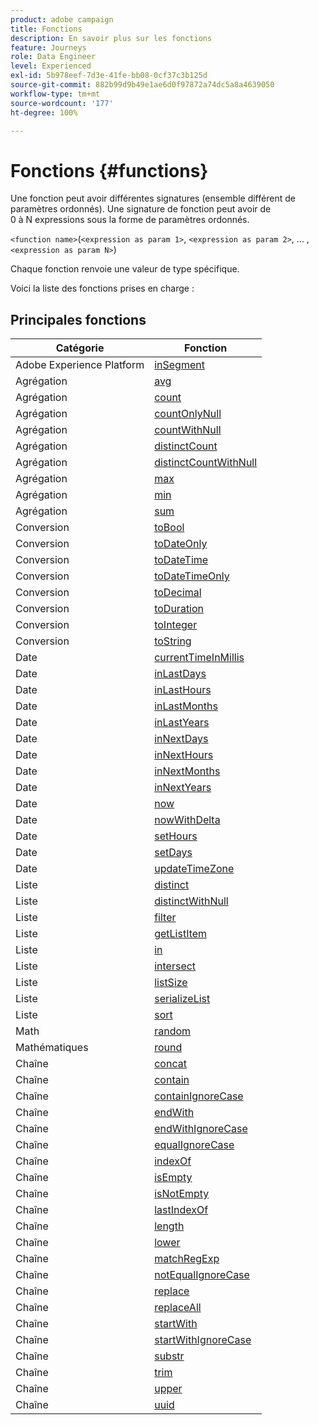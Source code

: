 ```yaml
---
product: adobe campaign
title: Fonctions
description: En savoir plus sur les fonctions
feature: Journeys
role: Data Engineer
level: Experienced
exl-id: 5b978eef-7d3e-41fe-bb08-0cf37c3b125d
source-git-commit: 882b99d9b49e1ae6d0f97872a74dc5a8a4639050
workflow-type: tm+mt
source-wordcount: '177'
ht-degree: 100%

---
```


# Fonctions {#functions}

Une fonction peut avoir différentes signatures (ensemble différent de paramètres ordonnés). Une signature de fonction peut avoir de 0 à N expressions sous la forme de paramètres ordonnés.

`<function name>`(`<expression as param 1>`, `<expression as param 2>`, ... ,`<expression as param N>`)

Chaque fonction renvoie une valeur de type spécifique.

Voici la liste des fonctions prises en charge :

## Principales fonctions

| Catégorie | Fonction |
|-------------|-----------------------|
| Adobe Experience Platform | [inSegment](../functions/functioninsegment.md) |
| Agrégation | [avg](../functions/functionavg.md) |
| Agrégation | [count](../functions/functioncount.md) |
| Agrégation | [countOnlyNull](../functions/functioncountonlynull.md) |
| Agrégation | [countWithNull](../functions/functioncountwithnull.md) |
| Agrégation | [distinctCount](../functions/functiondistinctcount.md) |
| Agrégation | [distinctCountWithNull](../functions/functiondistinctcountwithnull.md) |
| Agrégation | [max](../functions/functionmax.md) |
| Agrégation | [min](../functions/functionmin.md) |
| Agrégation | [sum](../functions/functionsum.md) |
| Conversion | [toBool](../functions/functiontobool.md) |
| Conversion | [toDateOnly](../functions/functiontodateonly.md) |
| Conversion | [toDateTime](../functions/functiontodatetime.md) |
| Conversion | [toDateTimeOnly](../functions/functiontodatetimeonly.md) |
| Conversion | [toDecimal](../functions/functiontodecimal.md) |
| Conversion | [toDuration](../functions/functiontoduration.md) |
| Conversion | [toInteger](../functions/functiontointeger.md) |
| Conversion | [toString](../functions/functiontostring.md) |
| Date | [currentTimeInMillis](../functions/functioncurrenttimeinmillis.md) |
| Date | [inLastDays](../functions/functioninlastdays.md) |
| Date | [inLastHours](../functions/functioninlasthours.md) |
| Date | [inLastMonths](../functions/functioninlastmonths.md) |
| Date | [inLastYears](../functions/functioninlastyears.md) |
| Date | [inNextDays](../functions/functioninnextdays.md) |
| Date | [inNextHours](../functions/functioninnexthours.md) |
| Date | [inNextMonths](../functions/functioninnextmonths.md) |
| Date | [inNextYears](../functions/functioninnextyears.md) |
| Date | [now](../functions/functionnow.md) |
| Date | [nowWithDelta](../functions/functionnowwithdelta.md) |
| Date | [setHours](../functions/functionsethours.md) |
| Date | [setDays](../functions/functionsetdays.md) |
| Date | [updateTimeZone](../functions/functionupdatetimezone.md) |
| Liste | [distinct](../functions/functiondistinct.md) |
| Liste | [distinctWithNull](../functions/functiondistinctwithnull.md) |
| Liste | [filter](../functions/functionfilter.md) |
| Liste | [getListItem](../functions/functiongetlistitem.md) |
| Liste | [in](../functions/functionin.md) |
| Liste | [intersect](../functions/functionintersect.md) |
| Liste | [listSize](../functions/functionlistsize.md) |
| Liste | [serializeList](../functions/functionserializelist.md) |
| Liste | [sort](../functions/functionsort.md) |
| Math | [random](../functions/functionrandom.md) |
| Mathématiques | [round](../functions/functionround.md) |
| Chaîne | [concat](../functions/functionconcat.md) |
| Chaîne | [contain](../functions/functioncontain.md) |
| Chaîne | [containIgnoreCase](../functions/functioncontainwithignorecase.md) |
| Chaîne | [endWith](../functions/functionendwith.md) |
| Chaîne | [endWithIgnoreCase](../functions/functionendwithignorecase.md) |
| Chaîne | [equalIgnoreCase](../functions/functionequalignorecase.md) |
| Chaîne | [indexOf](../functions/functionindexof.md) |
| Chaîne | [isEmpty](../functions/functionisempty.md) |
| Chaîne | [isNotEmpty](../functions/functionisnotempty.md) |
| Chaîne | [lastIndexOf](../functions/functionlastindexof.md) |
| Chaîne | [length](../functions/functionlength.md) |
| Chaîne | [lower](../functions/functionlower.md) |
| Chaîne | [matchRegExp](../functions/functionmatchregexp.md) |
| Chaîne | [notEqualIgnoreCase](../functions/functionnotequalignorecase.md) |
| Chaîne | [replace](../functions/functionreplace.md) |
| Chaîne | [replaceAll](../functions/functionreplaceall.md) |
| Chaîne | [startWith](../functions/functionstartwith.md) |
| Chaîne | [startWithIgnoreCase](../functions/functionstartwithignorecase.md) |
| Chaîne | [substr](../functions/functionsubstr.md) |
| Chaîne | [trim](../functions/functiontrim.md) |
| Chaîne | [upper](../functions/functionupper.md) |
| Chaîne | [uuid](../functions/functionuuid.md) |

